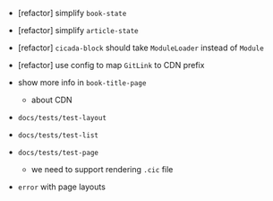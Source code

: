 - [refactor] simplify `book-state`

- [refactor] simplify `article-state`

- [refactor] `cicada-block` should take `ModuleLoader` instead of `Module`

- [refactor] use config to map `GitLink` to CDN prefix

- show more info in `book-title-page`

  - about CDN

- `docs/tests/test-layout`
- `docs/tests/test-list`
- `docs/tests/test-page`

  - we need to support rendering `.cic` file

- `error` with page layouts
